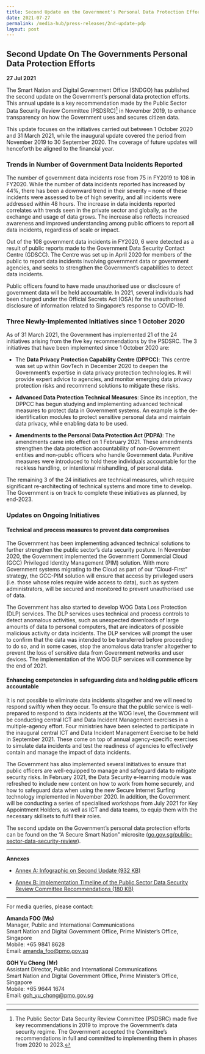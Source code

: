 ```yaml
---
title: Second Update on the Government's Personal Data Protection Efforts
date: 2021-07-27
permalink: /media-hub/press-releases/2nd-update-pdp
layout: post
---
```

## Second Update On The Governments Personal Data Protection Efforts

**27 Jul 2021**


The Smart Nation and Digital Government Office (SNDGO) has published the second update on the Government’s personal data protection efforts. This annual update is a key recommendation made by the Public Sector Data Security Review Committee (PSDSRC)[^1] in November 2019, to enhance transparency on how the Government uses and secures citizen data.

This update focuses on the initiatives carried out between 1 October 2020 and 31 March 2021, while the inaugural update covered the period from November 2019 to 30 September 2020. The coverage of future updates will henceforth be aligned to the financial year. 

### Trends in Number of Government Data Incidents Reported

The number of government data incidents rose from 75 in FY2019 to 108 in FY2020. While the number of data incidents reported has increased by 44%, there has been a downward trend in their severity – none of these incidents were assessed to be of high severity, and all incidents were addressed within 48 hours. The increase in data incidents reported correlates with trends seen in the private sector and globally, as the exchange and usage of data grows. The increase also reflects increased awareness and improved understanding among public officers to report all data incidents, regardless of scale or impact.

Out of the 108 government data incidents in FY2020, 6 were detected as a result of public reports made to the Government Data Security Contact Centre (GDSCC). The Centre was set up in April 2020 for members of the public to report data incidents involving government data or government agencies, and seeks to strengthen the Government’s capabilities to detect data incidents.

Public officers found to have made unauthorised use or disclosure of government data will be held accountable. In 2021, several individuals had been charged under the Official Secrets Act (OSA) for the unauthorised disclosure of information related to Singapore’s response to COVID-19.

### Three Newly-Implemented Initiatives since 1 October 2020

 As of 31 March 2021, the Government has implemented 21 of the 24 initiatives arising from the five key recommendations by the PSDSRC. The 3 initiatives that have been implemented since 1 October 2020 are:

* The **Data Privacy Protection Capability Centre (DPPCC)**: This centre was set up within GovTech in December 2020 to deepen the Government’s expertise in data privacy protection technologies. It will provide expert advice to agencies, and monitor emerging data privacy protection risks and recommend solutions to mitigate these risks.

* **Advanced Data Protection Technical Measures**: Since its inception, the DPPCC has begun studying and implementing advanced technical measures to protect data in Government systems. An example is the de-identification modules to protect sensitive personal data and maintain data privacy, while enabling data to be used.

* **Amendments to the Personal Data Protection Act (PDPA)**: The amendments came into effect on 1 February 2021. These amendments strengthen the data protection accountability of non-Government entities and non-public officers who handle Government data. Punitive measures were introduced to hold these individuals accountable for the reckless handling, or intentional mishandling, of personal data.
 
The remaining 3 of the 24 initiatives are technical measures, which require significant re-architecting of technical systems and more time to develop. The Government is on track to complete these initiatives as planned, by end-2023.

### Updates on Ongoing Initiatives

#### Technical and process measures to prevent data compromises

The Government has been implementing advanced technical solutions to further strengthen the public sector’s data security posture. In November 2020, the Government implemented the Government Commercial Cloud (GCC) Privileged Identity Management (PIM) solution. With more Government systems migrating to the Cloud as part of our “Cloud-First” strategy, the GCC-PIM solution will ensure that access by privileged users (i.e. those whose roles require wide access to data), such as system administrators, will be secured and monitored to prevent unauthorised use of data.

The Government has also started to develop WOG Data Loss Protection (DLP) services. The DLP services uses technical and process controls to detect anomalous activities, such as unexpected downloads of large amounts of data to personal computers, that are indicators of possible malicious activity or data incidents. The DLP services will prompt the user to confirm that the data was intended to be transferred before proceeding to do so, and in some cases, stop the anomalous data transfer altogether to prevent the loss of sensitive data from Government networks and user devices. The implementation of the WOG DLP services will commence by the end of 2021.

#### Enhancing competencies in safeguarding data and holding public officers accountable

It is not possible to eliminate data incidents altogether and we will need to respond swiftly when they occur. To ensure that the public service is well-prepared to respond to data incidents at the WOG level, the Government will be conducting central ICT and Data Incident Management exercises in a multiple-agency effort. Four ministries have been selected to participate in the inaugural central ICT and Data Incident Management Exercise to be held in September 2021. These come on top of annual agency-specific exercises to simulate data incidents and test the readiness of agencies to effectively contain and manage the impact of data incidents.

The Government has also implemented several initiatives to ensure that public officers are well-equipped to manage and safeguard data to mitigate security risks. In February 2021, the Data Security e-learning module was refreshed to include new content on how to work from home securely, and how to safeguard data when using the new Secure Internet Surfing technology implemented in November 2020. In addition, the Government will be conducting a series of specialised workshops from July 2021 for Key Appointment Holders, as well as ICT and data teams, to equip them with the necessary skillsets to fulfil their roles.

The second update on the Government’s personal data protection efforts can be found on the “A Secure Smart Nation” microsite ([go.gov.sg/public-sector-data-security-review](https://go.gov.sg/public-sector-data-security-review)).

----------

**Annexes**

* [Annex A: Infographic on Second Update (932 KB)](/files/publications/government-personal-data-protection-efforts-2021-summary.pdf)

* [Annex B: Implementation Timeline of the Public Sector Data Security Review Committee Recommendations (180 KB)](/files/publications/annex-b-for-press-release-second-psdsrc-update.pdf) 




----------

For media queries, please contact:

**Amanda FOO (Ms)**<br>
Manager, Public and International Communications<br>
Smart Nation and Digital Government Office, Prime Minister’s Office, Singapore<br>
Mobile: +65 9841 8628<br>
Email: [amanda_foo@pmo.gov.sg](mailto:[amanda_foo@pmo.gov.sg)


**GOH Yu Chong (Mr)**<br>
Assistant Director, Public and International Communications<br>
Smart Nation and Digital Government Office, Prime Minister’s Office, Singapore<br>
Mobile: +65 9644 1674<br>
Email: [goh_yu_chong@pmo.gov.sg](mailto:goh_yu_chong@pmo.gov.sg)

******

[^1]: The Public Sector Data Security Review Committee (PSDSRC) made five key recommendations in 2019 to improve the Government’s data security regime. The Government accepted the Committee’s recommendations in full and committed to implementing them in phases from 2020 to 2023.